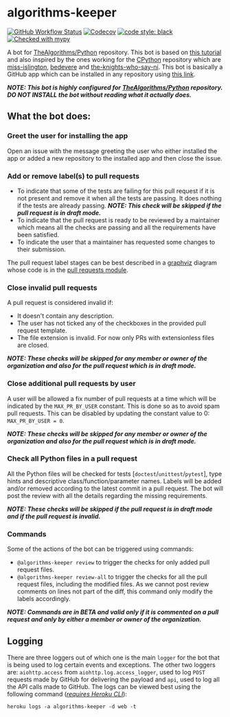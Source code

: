 # algorithms-keeper
[![GitHub Workflow Status](https://img.shields.io/github/workflow/status/dhruvmanila/algorithms-keeper/CI?label=CI&logo=github&style=flat-square)](https://github.com/dhruvmanila/algorithms-keeper/actions)
[![Codecov](https://img.shields.io/codecov/c/gh/dhruvmanila/algorithms-keeper?label=codecov&logo=codecov&style=flat-square)](https://codecov.io/gh/dhruvmanila/algorithms-keeper)
[![code style: black](https://img.shields.io/static/v1?label=code%20style&message=black&color=black&style=flat-square)](https://github.com/psf/black)
[![Checked with mypy](https://img.shields.io/static/v1?label=mypy&message=checked&style=flat-square&color=2a6db2&labelColor=505050)](http://mypy-lang.org/)

A bot for [TheAlgorithms/Python](https://www.github.com/TheAlgorithms/Python) repository. This bot is based on [this tutorial](https://github-app-tutorial.readthedocs.io/en/latest/index.html) and also inspired by the ones working for the [CPython](https://github.com/python/cpython) repository which are [miss-islington](https://github.com/python/miss-islington), [bedevere](https://github.com/python/bedevere) and [the-knights-who-say-ni](https://github.com/python/the-knights-who-say-ni). This bot is basically a GitHub app which can be installed in any repository using [this link](https://github.com/apps/algorithms-keeper).

***NOTE: This bot is highly configured for [TheAlgorithms/Python](https://www.github.com/TheAlgorithms/Python) repository. DO NOT INSTALL the bot without reading what it actually does.***

## What the bot does:

### Greet the user for installing the app
Open an issue with the message greeting the user who either installed the app or added a new repository to the installed app and then close the issue.

### Add or remove label(s) to pull requests
- To indicate that some of the tests are failing for this pull request if it is not present and remove it when all the tests are passing. It does nothing if the tests are already passing. ***NOTE: This check will be skipped if the pull request is in draft mode.***
- To indicate that the pull request is ready to be reviewed by a maintainer which means all the checks are passing and all the requirements have been satisfied.
- To indicate the user that a maintainer has requested some changes to their submission.

The pull request label stages can be best described in a [graphviz](http://www.webgraphviz.com/) diagram whose code is in the [pull requests module](https://github.com/dhruvmanila/algorithms-keeper/blob/master/algorithms_keeper/pull_requests.py).

### Close invalid pull requests
A pull request is considered invalid if:
- It doesn't contain any description.
- The user has not ticked any of the checkboxes in the provided pull request template.
- The file extension is invalid. For now only PRs with extensionless files are closed.

***NOTE: These checks will be skipped for any member or owner of the organization and also for the pull request which is in draft mode.***

### Close additional pull requests by user
A user will be allowed a fix number of pull requests at a time which will be indicated by the `MAX_PR_BY_USER` constant. This is done so as to avoid spam pull requests. This can be disabled by updating the constant value to 0: `MAX_PR_BY_USER = 0`.

***NOTE: These checks will be skipped for any member or owner of the organization and also for the pull request which is in draft mode.***

### Check all Python files in a pull request
All the Python files will be checked for tests [`doctest`/`unittest`/`pytest`], type hints and descriptive class/function/parameter names. Labels will be added and/or removed according to the latest commit in a pull request. The bot will post the review with all the details regarding the missing requirements.

***NOTE: These checks will be skipped if the pull request is in draft mode and if the pull request is invalid.***

### Commands
Some of the actions of the bot can be triggered using commands:
- `@algorithms-keeper review` to trigger the checks for only added pull request files.
- `@algorithms-keeper review-all` to trigger the checks for all the pull request files, including the modified files. As we cannot post review comments on lines not part of the diff, this command only modify the labels accordingly.

***NOTE: Commands are in BETA and valid only if it is commented on a pull request and only by either a member or owner of the organization.***

## Logging
There are three loggers out of which one is the main `logger` for the bot that is being used to log certain events and exceptions. The other two loggers are: `aiohttp.access` from `aiohttp.log.access_logger`, used to log `POST` requests made by GitHub for delivering the payload and `api`, used to log all the API calls made to GitHub. The logs can be viewed best using the following command ([_requires Heroku CLI_](https://devcenter.heroku.com/articles/heroku-cli#download-and-install)):
```commandline
heroku logs -a algorithms-keeper -d web -t
```

